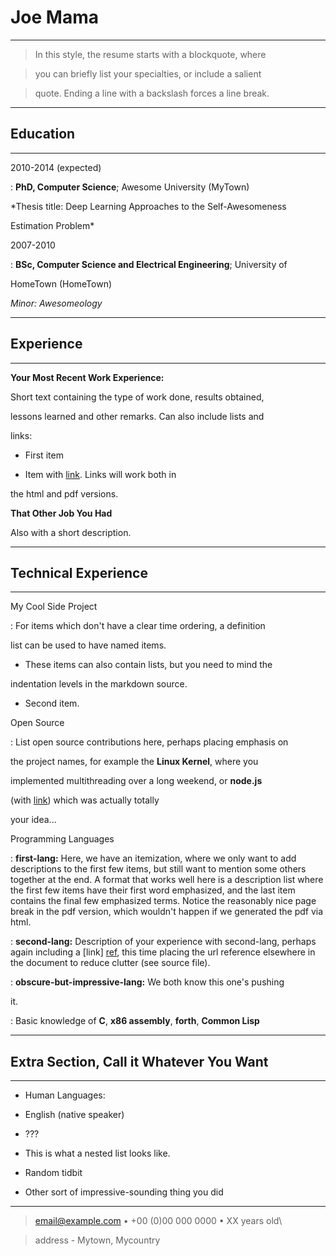 # Joe Mama
---

> In this style, the resume starts with a blockquote, where

> you can briefly list your specialties, or include a salient

> quote. Ending a line with a backslash forces a line break.

----

## Education

---------

2010-2014 (expected)

: **PhD, Computer Science**; Awesome University (MyTown)

*Thesis title: Deep Learning Approaches to the Self-Awesomeness

Estimation Problem*

2007-2010

: **BSc, Computer Science and Electrical Engineering**; University of

HomeTown (HomeTown)

*Minor: Awesomeology*

----------

## Experience

----------

**Your Most Recent Work Experience:**

Short text containing the type of work done, results obtained,

lessons learned and other remarks. Can also include lists and

links:

* First item

* Item with [link]([http://www.example.com](http://www.example.com)). Links will work both in

the html and pdf versions.

**That Other Job You Had**

Also with a short description.

--------------------

## Technical Experience

--------------------

My Cool Side Project

: For items which don't have a clear time ordering, a definition

list can be used to have named items.

* These items can also contain lists, but you need to mind the

indentation levels in the markdown source.

* Second item.

Open Source

: List open source contributions here, perhaps placing emphasis on

the project names, for example the **Linux Kernel**, where you

implemented multithreading over a long weekend, or **node.js**

(with [link]([http://nodejs.org](http://nodejs.org))) which was actually totally

your idea...

Programming Languages

: **first-lang:** Here, we have an itemization, where we only want
to add descriptions to the first few items, but still want to
mention some others together at the end. A format that works well
here is a description list where the first few items have their
first word emphasized, and the last item contains the final few
emphasized terms. Notice the reasonably nice page break in the pdf
version, which wouldn't happen if we generated the pdf via html.

: **second-lang:** Description of your experience with second-lang,
perhaps again including a [link] [ref], this time placing the url
reference elsewhere in the document to reduce clutter (see source
file).

: **obscure-but-impressive-lang:** We both know this one's pushing

it.

: Basic knowledge of **C**, **x86 assembly**, **forth**, **Common Lisp**

[ref]: [https://github.com/githubuser/superlongprojectname](https://github.com/githubuser/superlongprojectname)

----------------------------------------

## Extra Section, Call it Whatever You Want

----------------------------------------

* Human Languages:

* English (native speaker)

* ???

* This is what a nested list looks like.

* Random tidbit

* Other sort of impressive-sounding thing you did

----

> <email@example.com> • +00 (0)00 000 0000 • XX years old\

> address - Mytown, Mycountry
